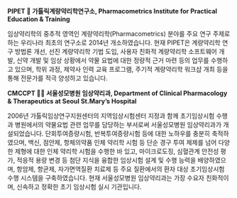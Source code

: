 <!--

**Here are some ideas to get you started:**

🙋‍♀️ A short introduction - what is your organization all about?
🌈 Contribution guidelines - how can the community get involved?
👩‍💻 Useful resources - where can the community find your docs? Is there anything else the community should know?
🍿 Fun facts - what does your team eat for breakfast?
🧙 Remember, you can do mighty things with the power of [Markdown](https://docs.github.com/github/writing-on-github/getting-started-with-writing-and-formatting-on-github/basic-writing-and-formatting-syntax)
-->

**PIPET 👋 가톨릭계량약리학연구소, Pharmacometrics Institute for Practical Education & Training**

임상약리학의 중추적 영역인 계량약리학(Pharmacometrics) 분야를 주요 연구 주제로 하는 우리나라 최초의 연구소로 2014년 개소하였습니다. 현재 PIPET은 계량약리학 연구 방법론 개선, 선진 계량약리학 기법 도입, 사용자 친화적 계량약리학 소프트웨어 개발, 신약 개발 및 임상 상황에서 약물 요법에 대한 정량적 근거 마련 등의 업무를 수행하고 있으며, 학위 과정, 제약사 인력 교육 프로그램, 주기적 계량약리학 워크샵 개최 등을 통해 전문가를 적극 양성하고 있습니다.

**CMCCPT 🙋‍♀️ 서울성모병원 임상약리과, Department of Clinical Pharmacology & Therapeutics at Seoul St.Mary’s Hospital**

2006년 가톨릭임상연구지원센터의 지역임상시험센터 지정과 함께 초기임상시험 수행과 병원에서의 약물요법 관련 업무를 담당하는 부서로써 서울성모병원 임상약리과가 개설되었습니다. 단회투여증량시험, 반복투여증량시험 등에 대한 노하우를 충분히 축적하였으며, 백신, 점안제, 항체의약품 인체 약리학 시험 등 단순 경구 투여 제제를 넘어 다양한 제형에 대한 인체 약리학 시험을 수행한 바 있고, 마이크로도징, 심혈관계 안전성 평가, 적응적 용량 변경 등 첨단 지식을 융합한 임상시험 설계 및 수행 능력을 배양하였으며, 항암제, 항균제, 자가면역질환 치료제 등 주요 질환에서의 환자 대상 초기임상시험 수행 시스템을 구축하였습니다. 현재 서울성모병원 임상약리과는 가장 수요자 친화적이며, 신속하고 정확한 초기 임상시험 실시 기관입니다.
